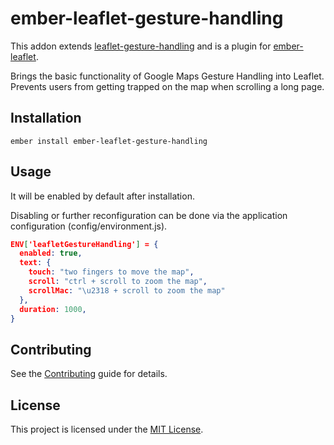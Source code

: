 ember-leaflet-gesture-handling
==============================================================================

This addon extends [leaflet-gesture-handling](https://github.com/elmarquis/Leaflet.GestureHandling) 
and is a plugin for [ember-leaflet](https://github.com/miguelcobain/ember-leaflet).

Brings the basic functionality of Google Maps Gesture Handling into Leaflet. 
Prevents users from getting trapped on the map when scrolling a long page.

Installation
------------------------------------------------------------------------------

```
ember install ember-leaflet-gesture-handling
```


Usage
------------------------------------------------------------------------------

It will be enabled by default after installation.

Disabling or further reconfiguration can be done via the application 
configuration (config/environment.js).

```json
ENV['leafletGestureHandling'] = {
  enabled: true,
  text: {
    touch: "two fingers to move the map",
    scroll: "ctrl + scroll to zoom the map",
    scrollMac: "\u2318 + scroll to zoom the map"
  },
  duration: 1000,
}
```

Contributing
------------------------------------------------------------------------------

See the [Contributing](CONTRIBUTING.md) guide for details.


License
------------------------------------------------------------------------------

This project is licensed under the [MIT License](LICENSE.md).
